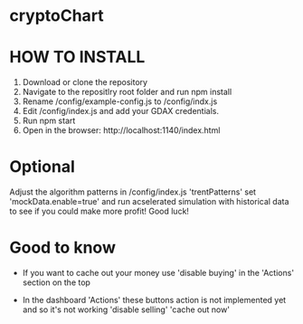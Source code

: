 # cryptoChart

# HOW TO INSTALL
1. Download or clone the repository
2. Navigate to the repositlry root folder and run npm install
3. Rename /config/example-config.js to /config/indx.js
4. Edit /config/index.js and add your GDAX credentials.
5. Run npm start
6. Open in the browser: http://localhost:1140/index.html

# Optional 

Adjust the algorithm patterns in /config/index.js 'trentPatterns' set 'mockData.enable=true' and run acselerated simulation with historical data to see if you could make more profit! Good luck!

# Good to know
- If you want to cache out your money use 'disable buying' in the 'Actions' section on the top

- In the dashboard 'Actions' these buttons action is not implemented yet and so it's not working 
	'disable selling'
	'cache out now'
